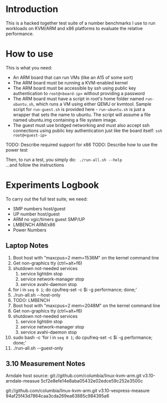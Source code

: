 Introduction
============
This is a hacked together test suite of a number benchmarks I use to run
workloads on KVM/ARM and x86 platforms to evaluate the relative performance.

How to use
==========
This is what you need:
 - An ARM board that can run VMs (like an A15 of some sort)
 - The ARM board must be running a KVM-enabled kernel
 - The ARM board must be accessible by ssh using public key authentication to
   `root@<board-ip>` without providing a password
 - The ARM board must have a script in root's home folder named `run-ubuntu.sh`,
   which runs a VM using either QEMU or kvmtool.  Sample script for
   `run-guest.sh` is provided here - `run-ubuntu.sh` is just a wrapper that sets
   the name to ubuntu.  The script will assume a file named ubuntu.img
   containing a file system image.
 - The guest must use bridged networking and must also accept ssh connections
   using public key authentication just like the board itself:
   `ssh root@<guest-ip>`

TODO: Describe required support for x86
TODO: Describe how to use the power test

Then, to run a test, you simply do:
<code>
	./run-all.sh --help
</code>
...and follow the instructions


Experiments Logbook
===================

To carry out the full test suite, we need:

- SMP numbers host/guest
- UP number host/guest
- ARM no vgic/timers guest SMP/UP
- LMBENCH ARM/x86
- Power Numbers



Laptop Notes
------------
1. Boot host with "maxcpus=2 mem=1536M" on the kernel command line
2. Get non-graphics tty (ctrl+alt+f6)
3. shutdown not-needed services
    1. service lightdm stop
    2. service network-manager stop
    3. service avahi-daemon stop
2. for i in `seq 0 1`; do cpufreq-set -c $i -g performance; done;' 
3. ./run-all.sh --host-only
4. TODO: LMBENCH
5. Boot host with "maxcpus=2 mem=2048M" on the kernel command line
6. Get non-graphics tty (ctrl+alt+f6)
7. shutdown not-needed services
    1. service lightdm stop
    2. service network-manager stop
    3. service avahi-daemon stop
8. sudo bash -c 'for i in `seq 0 1`; do cpufreq-set -c $i -g performance; done;' 
9. ./run-all.sh --guest-only


3.10 Measurement Notes
----------------------
Arndale host source:
git://github.com/columbia/linux-kvm-arm.git v3.10-arndale-measue
5cf2e8efe14e8aba05432e02edce59c252e3500c

git://github.com/columbia/linux-kvm-arm.git v3.10-vexpress-measure
94af25f43d7864caa3cda269ea63885c984395a6
